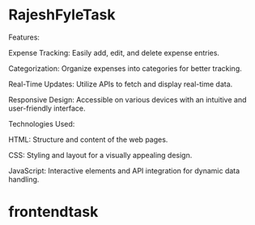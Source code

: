 # RajeshFyleTask
Features:

Expense Tracking: Easily add, edit, and delete expense entries.

Categorization: Organize expenses into categories for better tracking.

Real-Time Updates: Utilize APIs to fetch and display real-time data.

Responsive Design: Accessible on various devices with an intuitive and user-friendly interface.


Technologies Used:

HTML: Structure and content of the web pages.

CSS: Styling and layout for a visually appealing design.

JavaScript: Interactive elements and API integration for dynamic data handling.

# frontendtask
